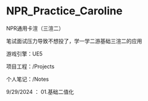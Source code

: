 # NPR_Practice_Caroline
NPR通用卡渲（三渲二）


笔试面试压力导致不想投了，学一学二游基础三渲二的应用


游戏引擎：UE5

项目工程：/Projects

个人笔记：/Notes


9/29/2024 ： 01.基础二值化
